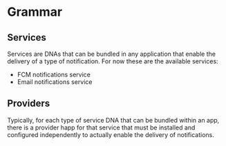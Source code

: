 # Grammar

## Services

Services are DNAs that can be bundled in any application that enable the delivery of a type of notification. For now these are the available services:

- FCM notifications service
- Email notifications service

## Providers

Typically, for each type of service DNA that can be bundled within an app, there is a provider happ for that service that must be installed and configured independently to actually enable the delivery of notifications.
